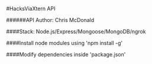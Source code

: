 #HacksViaXtern API

######API Author: Chris McDonald

####Stack: Node.js/Express/Mongoose/MongoDB/ngrok

####Install node modules using 'npm install -g'

####Modify dependencies inside 'package.json'
